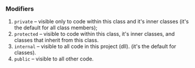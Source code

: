 ﻿### Modifiers
1.	`private` – visible only to code within this class and it's inner classes (it's the default for all class members);
2.	`protected` – visible to code within this class, it's inner classes, and classes that inherit from this class.
3.	`internal` – visible to all code in this project (dll). (it's the default for classes).
4.	`public` – visible to all other code.
